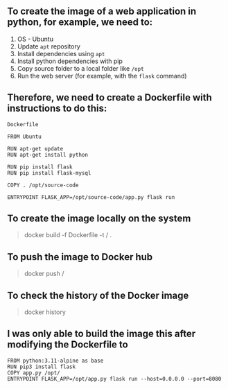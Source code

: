 ## To create the image of a web application in python, for example, we need to:
1. OS - Ubuntu
2. Update `apt` repository
3. Install dependencies using `apt`
4. Install python dependencies with pip
5. Copy source folder to a local folder like `/opt`
6. Run the web server (for example, with the `flask` command)

## Therefore, we need to create a Dockerfile with instructions to do this:
```
Dockerfile

FROM Ubuntu

RUN apt-get update
RUN apt-get install python

RUN pip install flask
RUN pip install flask-mysql

COPY . /opt/source-code

ENTRYPOINT FLASK_APP=/opt/source-code/app.py flask run
```

## To create the image locally on the system

> docker build -f Dockerfile -t <my-user>/<my-app> .

## To push the image to Docker hub

> docker push <my-user>/<my-app>

## To check the history of the Docker image

> docker history <image-name>

### 
###
### 
## I was only able to build the image this after modifying the Dockerfile to

```
FROM python:3.11-alpine as base
RUN pip3 install flask
COPY app.py /opt/
ENTRYPOINT FLASK_APP=/opt/app.py flask run --host=0.0.0.0 --port=8080
```
